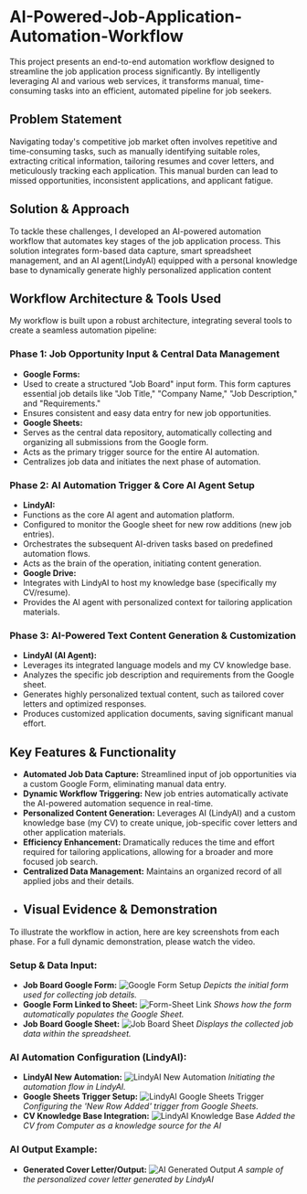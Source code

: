 # AI-Powered-Job-Application-Automation-Workflow
This project presents an end-to-end automation workflow designed to streamline the job application process significantly. By intelligently leveraging AI and various web services, it transforms manual, time-consuming tasks into an efficient, automated pipeline for job seekers.
## Problem Statement
Navigating today's competitive job market often involves repetitive and time-consuming tasks, such as manually identifying suitable roles, extracting critical information, tailoring resumes and cover letters, and meticulously tracking each application. This manual burden can lead to missed opportunities, inconsistent applications, and applicant fatigue.
## Solution & Approach
To tackle these challenges, I developed an AI-powered automation workflow that automates key stages of the job application process. This solution integrates form-based data capture, smart spreadsheet management, and an AI agent(LindyAI) equipped with a personal knowledge base to dynamically generate highly personalized application content
## Workflow Architecture & Tools Used
My workflow is built upon a robust architecture, integrating several tools to create a seamless automation pipeline:
### Phase 1: Job Opportunity Input & Central Data Management
* **Google Forms:**
* Used to create a structured "Job Board" input form. This form captures essential job details like "Job Title," "Company Name," "Job Description," and "Requirements."
* Ensures consistent and easy data entry for new job opportunities.
*  **Google Sheets:**
*  Serves as the central data repository, automatically collecting and organizing all submissions from the Google form.
*  Acts as the primary trigger source for the entire AI automation.
*  Centralizes job data and initiates the next phase of automation.
### Phase 2: AI Automation Trigger & Core AI Agent Setup 
* **LindyAI:**
* Functions as the core AI agent and automation platform.
* Configured to monitor the Google sheet for new row additions (new job entries).
* Orchestrates the subsequent AI-driven tasks based on predefined automation flows.
* Acts as the brain of the operation, initiating content generation.
* **Google Drive:**
* Integrates with LindyAI to host my knowledge base (specifically my CV/resume).
* Provides the AI agent with personalized context for tailoring application materials.
### Phase 3: AI-Powered Text Content Generation & Customization
* **LindyAI (AI Agent):**
* Leverages its integrated language models and my CV knowledge base.
* Analyzes the specific job description and requirements from the Google sheet.
* Generates highly personalized textual content, such as tailored cover letters and optimized responses.
* Produces customized application documents, saving significant manual effort.
## Key Features & Functionality
* **Automated Job Data Capture:** Streamlined input of job opportunities via a custom Google Form, eliminating manual data entry.
* **Dynamic Workflow Triggering:** New job entries automatically activate the AI-powered automation sequence in real-time.
* **Personalized Content Generation:** Leverages AI (LindyAI) and a custom knowledge base (my CV) to create unique, job-specific cover letters and other application materials.
* **Efficiency Enhancement:** Dramatically reduces the time and effort required for tailoring applications, allowing for a broader and more focused job search.
* **Centralized Data Management:** Maintains an organized record of all applied jobs and their details.
* ## Visual Evidence & Demonstration
To illustrate the workflow in action, here are key screenshots from each phase. For a full dynamic demonstration, please watch the video.
### Setup & Data Input:
* **Job Board Google Form:**
   ![Google Form Setup](images/google-form-setup.png)
    *Depicts the initial form used for collecting job details.*
* **Google Form Linked to Sheet:**
    ![Form-Sheet Link](images/google-form-linked-to-sheet.png)
    *Shows how the form automatically populates the Google Sheet.*
* **Job Board Google Sheet:**
    ![Job Board Sheet](images/Job-board-google-sheet-data.png)
    *Displays the collected job data within the spreadsheet.*
### AI Automation Configuration (LindyAI):
* **LindyAI New Automation:**
    ![LindyAI New Automation](images/lindyai-new-automation.png)
    *Initiating the automation flow in LindyAI.*
* **Google Sheets Trigger Setup:**
    ![LindyAI Google Sheets Trigger](images/lindyai-google-sheet-trigger.png)
    *Configuring the 'New Row Added' trigger from Google Sheets.*
* **CV Knowledge Base Integration:**
    ![LindyAI Knowledge Base](images/lindyai-knowledge-base.png)
    *Added the CV from Computer as a knowledge source for the AI*
### AI Output Example:
* **Generated Cover Letter/Output:**
    ![AI Generated Output](images/ai-generated-cover-letter.png)
    *A sample of the personalized cover letter generated by LindyAI*
